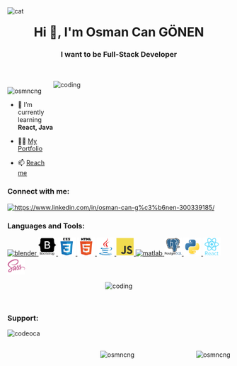 <img align="left" alt="cat" width="200" src="https://media.giphy.com/media/62bIKcn5bR8rhfqce1/giphy.gif">

<h1 align="center">Hi 👋, I'm Osman Can GÖNEN</h1>
<h3 align="center">I want to be Full-Stack Developer</h3>
<br>
<br>

<img align="right" alt="coding" width="400" height="200" src="https://media.giphy.com/media/f3iwJFOVOwuy7K6FFw/giphy.gif">


<p align="left"> <img src="https://komarev.com/ghpvc/?username=osmncng&label=Profile%20views&color=0e75b6&style=flat" alt="osmncng" /> </p>

- 🌱 I’m currently learning **React, Java**

- 👨‍💻 [My Portfolio](https://osmancangonen.netlify.app/)
- 📫 [Reach me](osmancangonen@hotmail.com)


<h3 align="left">Connect with me:</h3>
<p align="left">
<a href="https://linkedin.com/in/https://www.linkedin.com/in/osman-can-g%c3%b6nen-300339185/" target="blank"><img align="center" src="https://raw.githubusercontent.com/rahuldkjain/github-profile-readme-generator/master/src/images/icons/Social/linked-in-alt.svg" alt="https://www.linkedin.com/in/osman-can-g%c3%b6nen-300339185/" height="30" width="40" /></a>
</p>

<h3 align="left">Languages and Tools:</h3>
<p align="left"> <a href="https://www.blender.org/" target="_blank" rel="noreferrer"> <img src="https://download.blender.org/branding/community/blender_community_badge_white.svg" alt="blender" width="40" height="40"/> </a> <a href="https://getbootstrap.com" target="_blank" rel="noreferrer"> <img src="https://raw.githubusercontent.com/devicons/devicon/master/icons/bootstrap/bootstrap-plain-wordmark.svg" alt="bootstrap" width="40" height="40"/> </a> <a href="https://www.w3schools.com/css/" target="_blank" rel="noreferrer"> <img src="https://raw.githubusercontent.com/devicons/devicon/master/icons/css3/css3-original-wordmark.svg" alt="css3" width="40" height="40"/> </a> <a href="https://www.w3.org/html/" target="_blank" rel="noreferrer"> <img src="https://raw.githubusercontent.com/devicons/devicon/master/icons/html5/html5-original-wordmark.svg" alt="html5" width="40" height="40"/> </a> <a href="https://www.java.com" target="_blank" rel="noreferrer"> <img src="https://raw.githubusercontent.com/devicons/devicon/master/icons/java/java-original.svg" alt="java" width="40" height="40"/> </a> <a href="https://developer.mozilla.org/en-US/docs/Web/JavaScript" target="_blank" rel="noreferrer"> <img src="https://raw.githubusercontent.com/devicons/devicon/master/icons/javascript/javascript-original.svg" alt="javascript" width="40" height="40"/> </a> <a href="https://www.mathworks.com/" target="_blank" rel="noreferrer"> <img src="https://upload.wikimedia.org/wikipedia/commons/2/21/Matlab_Logo.png" alt="matlab" width="40" height="40"/> </a> <a href="https://www.postgresql.org" target="_blank" rel="noreferrer"> <img src="https://raw.githubusercontent.com/devicons/devicon/master/icons/postgresql/postgresql-original-wordmark.svg" alt="postgresql" width="40" height="40"/> </a> <a href="https://www.python.org" target="_blank" rel="noreferrer"> <img src="https://raw.githubusercontent.com/devicons/devicon/master/icons/python/python-original.svg" alt="python" width="40" height="40"/> </a> <a href="https://reactjs.org/" target="_blank" rel="noreferrer"> <img src="https://raw.githubusercontent.com/devicons/devicon/master/icons/react/react-original-wordmark.svg" alt="react" width="40" height="40"/> </a> <a href="https://sass-lang.com" target="_blank" rel="noreferrer"> <img src="https://raw.githubusercontent.com/devicons/devicon/master/icons/sass/sass-original.svg" alt="sass" width="40" height="40"/> </a> </p>

<p align="center">
  <img alt="coding" width="600" src="https://media.giphy.com/media/l3V0megwbBeETMgZa/giphy.gif">
</p>
<br>
<h3 align="left">Support:</h3>
<p><a href="https://www.buymeacoffee.com/codeoca"> <img align="left" src="https://cdn.buymeacoffee.com/buttons/v2/default-yellow.png" height="50" width="210" alt="codeoca" /></a></p><br><br>
<p><img align="right" src="https://github-readme-stats.vercel.app/api/top-langs?username=osmncng&show_icons=true&locale=en&layout=compact" alt="osmncng" /></p>

<p>&nbsp;<img align="left" src="https://github-readme-stats.vercel.app/api?username=osmncng&show_icons=true&locale=en" alt="osmncng" /></p>



